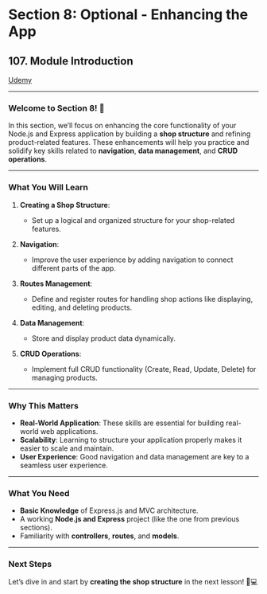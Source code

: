 # Section 8: Optional - Enhancing the App

## **107. Module Introduction**

[Udemy](https://www.udemy.com/course/nodejs-the-complete-guide/learn/lecture/11602976#overview)

---

### **Welcome to Section 8! 🚀**

In this section, we’ll focus on enhancing the core functionality of your Node.js and Express application by building a **shop structure** and refining product-related features. These enhancements will help you practice and solidify key skills related to **navigation**, **data management**, and **CRUD operations**.

---

### **What You Will Learn**

1. **Creating a Shop Structure**:

   - Set up a logical and organized structure for your shop-related features.

2. **Navigation**:

   - Improve the user experience by adding navigation to connect different parts of the app.

3. **Routes Management**:

   - Define and register routes for handling shop actions like displaying, editing, and deleting products.

4. **Data Management**:

   - Store and display product data dynamically.

5. **CRUD Operations**:
   - Implement full CRUD functionality (Create, Read, Update, Delete) for managing products.

---

### **Why This Matters**

- **Real-World Application**: These skills are essential for building real-world web applications.
- **Scalability**: Learning to structure your application properly makes it easier to scale and maintain.
- **User Experience**: Good navigation and data management are key to a seamless user experience.

---

### **What You Need**

- **Basic Knowledge** of Express.js and MVC architecture.
- A working **Node.js and Express** project (like the one from previous sections).
- Familiarity with **controllers**, **routes**, and **models**.

---

### **Next Steps**

Let’s dive in and start by **creating the shop structure** in the next lesson! 🛒💻
